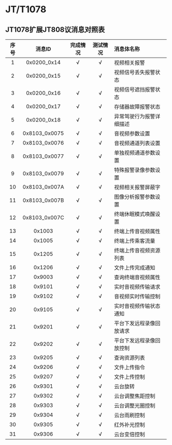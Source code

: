 # JT/T1078

## JT1078扩展JT808议消息对照表

| 序号  |     消息ID      | 完成情况 | 测试情况 | 消息体名称        |
|:---:|:-------------:|:----:|:----:|:-------------|
|  1  |  0x0200_0x14  |  √   |  √   | 视频相关报警       |
|  2  |  0x0200_0x15  |  √   |  √   | 视频信号丢失报警状态   |
|  3  |  0x0200_0x16  |  √   |  √   | 视频信号遮挡报警状态   |
|  4  |  0x0200_0x17  |  √   |  √   | 存储器故障报警状态    |
|  5  |  0x0200_0x18  |  √   |  √   | 异常驾驶行为报警详细描述 |
|  6  | 0x8103_0x0075 |  √   |  √   | 音视频参数设置      |
|  7  | 0x8103_0x0076 |  √   |  √   | 音视频通道列表设置    |
|  8  | 0x8103_0x0077 |  √   |  √   | 单独视频通道参数设置   |
|  9  | 0x8103_0x0079 |  √   |  √   | 特殊报警录像参数设置   |
| 10  | 0x8103_0x007A |  √   |  √   | 视频相关报警屏蔽字    |
| 11  | 0x8103_0x007B |  √   |  √   | 图像分析报警参数设置   |
| 12  | 0x8103_0x007C |  √   |  √   | 终端休眠模式唤醒设置   |
| 13  |    0x1003     |  √   |  √   | 终端上传音视频属性    |
| 14  |    0x1005     |  √   |  √   | 终端上传乘客流量     |
| 15  |    0x1205     |  √   |  √   | 终端上传音视频资源列表  |
| 16  |    0x1206     |  √   |  √   | 文件上传完成通知     |
| 17  |    0x9003     |  √   |  √   | 查询终端音视频属性    |
| 18  |    0x9101     |  √   |  √   | 实时音视频传输请求    |
| 19  |    0x9102     |  √   |  √   | 音视频实时传输控制    |
| 20  |    0x9105     |  √   |  √   | 实时音视频传输状态通知  |
| 21  |    0x9201     |  √   |  √   | 平台下发远程录像回放请求 |
| 22  |    0x9202     |  √   |  √   | 平台下发远程录像回放控制 |
| 23  |    0x9205     |  √   |  √   | 查询资源列表       |
| 24  |    0x9206     |  √   |  √   | 文件上传指令       |
| 25  |    0x9207     |  √   |  √   | 文件上传控制       |
| 26  |    0x9301     |  √   |  √   | 云台旋转         |
| 27  |    0x9302     |  √   |  √   | 云台调整焦距控制     |
| 28  |    0x9303     |  √   |  √   | 云台调整光圈控制     |
| 29  |    0x9304     |  √   |  √   | 云台雨刷控制       |
| 30  |    0x9305     |  √   |  √   | 红外补光控制       |
| 31  |    0x9306     |  √   |  √   | 云台变倍控制       |
